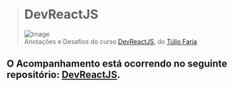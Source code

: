 ># **DevReactJS**
> ![Image](https://www.devpleno.com/wp-content/uploads/2017/01/logo-reactjs-preto.png)  
> Anotações e Desafios do curso [DevReactJS](https://reactjs.club.hotmart.com/), do [Túlio Faria](https://www.devpleno.com/tag/reactjs/)

## O Acompanhamento está ocorrendo no seguinte repositório: [DevReactJS](https://github.com/RenatoSiqueira/DevPleno_DevReactJS).